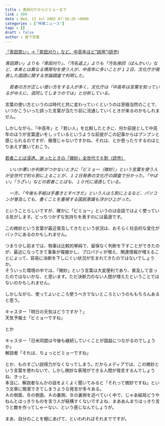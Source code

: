 ```yaml
---
title : 青田刈りからビミョーまで
link : 589
date : Wed, 13 Jul 2005 07:38:20 +0000
categories : ["時事ニュース"]
tags : []
draft : false
author : 倉下忠憲
---
```


<A HREF="http://www.yomiuri.co.jp/national/culture/news/20050712it14.htm" TARGET="_blank">「青田買い」→「青田刈り」など、中高年ほど“誤用”(読売)</A><BR><BR><I>青田買い」よりも「青田刈り」、「汚名返上」よりも「汚名挽回（ばんかい）」など、本来とは異なる慣用句を使う人が、中高年に多いことが１２日、文化庁が発表した国語に関する世論調査で判明した。<BR><BR>　若者の方が正しい使い方をする人が多く、文化庁は「中高年は言葉を知っているがゆえに、混同してしまうのでは」と分析している。</I><BR><BR>言葉の使い方というのは時代と共に変わっていくというのは至極当然のことで、いつかこういった誤った言葉が当たり前に流通していくときが来るのかもしれません。<BR><BR>しかしながら、「中高年」と「若い人」を比較したときに、何か前提として中高年のほうが言葉遣いをしっているというような前提がこの記事からはプンプンと感じられるのですが、傲慢じゃないですかね、それは、とか思ったりするのはとりあえず置いておこう。<BR><BR><A HREF="http://www.yomiuri.co.jp/national/culture/news/20050712i318.htm" TARGET="_blank">若者ことば浸透、迷ったときの「微妙」全世代で６割（読売）</A><BR><BR>　<I>いいか悪いか判断がつかないときに「ビミョー（微妙）」という言葉を使う人が全世代で約６割に上ることが、１２日発表の文化庁の調査で分かった。「やばい」「うざい」などの若者ことばも、１０代に浸透している。<BR><BR>　一方、「今後も手紙は手書きとすべきだ」という人は５割に上るなど、パソコンが普及しても、書くことを重視する国民意識も浮かび上がった。</I><BR><BR>ということらしいですが、確かに「ビミョー」というのは会話ではよく使っている気がします。どっちつかずな気持ちを表すのには最適です。<BR><BR>この微妙という言葉が最近普及してきたという状況は、おそらく社会的な変化がバックにあるのかもしれません。<BR><BR>つまり少し前までは、物事は比較的単純で、留保なく判断を下すことができたのが、最近になってきて事象が複雑かし、プロパティが増え、関連情報が増えることによって、容易に決断を下しにくい状況が生まれてきたのではないでしょうか。<BR>そういった環境の中では、「微妙」という言葉は大変便利であり、普及して言ったのではないかな、と思います。ただ決断力のない人間が増えたということではないのかもしれません。<BR><BR>しかしながら、使ってよいところ使うべきでないところというのももちろんあると思う。<BR><BR>キャスター「明日の天気はどうですか？」<BR>天気予報士「ビミョーですね」<BR><BR>とか<BR><BR>キャスター「日米同盟は今後も継続していくことが国益につながるのでしょうか」<BR>解説者「それは、ちょっとビミョーですね」<BR><BR>とか、ものすごい説得力がなくなってしまう。だからメディアでは、この微妙という言葉を使わないで、しかし微妙な表現ができる人間が発言するんでしょうね、きっと。<BR>本当に、解説者なんかの話をよくよく聞いてみると「それって微妙ですね」という文章に簡潔できてしまうような発言が多々ある。<BR>Ａの側面、Ｂの側面、Ａの裏側、Ｂの裏側を述べていく中で、じゃあ結局どうやねんとはっきりものを言う人が結構すくないですよね、まああんまりはっきり言うと敵を作ってしゃーない、という感じなんでしょうが。<BR><BR>まあ、自分のことを棚にあげて、といわれればそれまでですが。<br><br>
